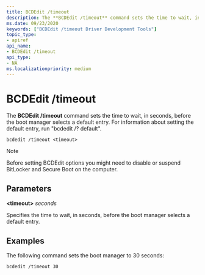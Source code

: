 ```yaml
---
title: BCDEdit /timeout
description: The **BCDEdit /timeout** command sets the time to wait, in seconds, before the boot manager selects a default entry. 
ms.date: 09/23/2020
keywords: ["BCDEdit /timeout Driver Development Tools"]
topic_type:
- apiref
api_name:
- BCDEdit /timeout
api_type:
- NA
ms.localizationpriority: medium
---
```


# BCDEdit /timeout

The **BCDEdit /timeout** command sets the time to wait, in seconds, before the boot manager selects a default entry. For information about setting the default entry, run "bcdedit /? default".

``` syntax
bcdedit /timeout <timeout>
```

> [!NOTE]
> Before setting BCDEdit options you might need to disable or suspend BitLocker and Secure Boot on the computer.

## Parameters

**\<timeout\>** *seconds*

Specifies the time to wait, in seconds, before the boot manager selects a default entry.

## Examples

The following command sets the boot manager <timeout> to 30 seconds:

`bcdedit /timeout 30`
